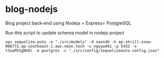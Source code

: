 # blog-nodejs
Blog project back-end using Nodejs + Express+ PostgreSQL

Run this script to update schema model in nodejs project
```
npx sequelize-auto -o "./src/models" -d neondb -h ep-shrill-snow-006772.ap-southeast-1.aws.neon.tech -u nguyw461 -p 5432 -x t3zwPD1gNhEC -e postgres -c "./src/config/sequelizeauto.config.json"
```
